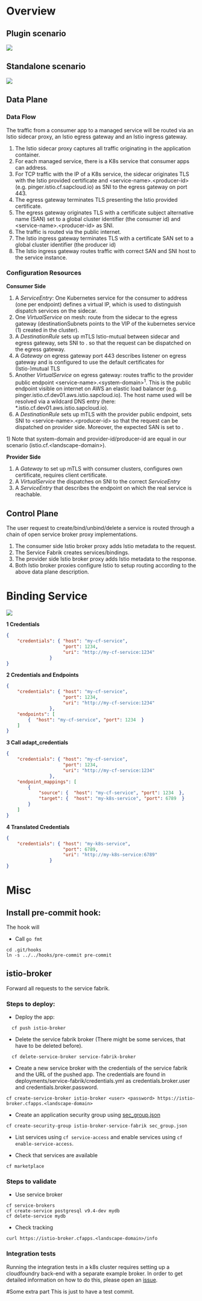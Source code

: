 # Overview

## Plugin scenario

![](diagrams/architecture-plugin.png)

## Standalone scenario

![](diagrams/architecture-standalone.png)


## Data Plane

### Data Flow

The traffic from a consumer app to a managed service will be routed via an Istio sidecar proxy, an Istio egress gateway and an Istio ingress gateway.

1. The Istio sidecar proxy captures all traffic originating in the application container.
1. For each managed service, there is a K8s service that consumer apps can address.
1. For TCP traffic with the IP of a K8s service, the sidecar originates TLS with the Istio provided certificate and \<service-name\>.\<producer-id\> (e.g. pinger.istio.cf.sapcloud.io) as SNI to the egress gateway on port 443.
1. The egress gateway terminates TLS presenting the Istio provided certificate.
1. The egress gateway originates TLS with a certificate subject alternative name (SAN) set to a global cluster identifier (the consumer id) and \<service-name\>.\<producer-id\> as SNI.
1. The traffic is routed via the public internet.
1. The Istio ingress gateway terminates TLS with a certificate SAN set to a global cluster identifier (the producer id)
1. The Istio ingress gateway routes traffic with correct SAN and SNI host to the service instance.

### Configuration Resources

**Consumer Side**


1. A _ServiceEntry_: One Kubernetes service for the consumer to address (one per endpoint) defines a virtual IP, which is used to distinguish dispatch services on the sidecar.
1. One _VirtualService_ on mesh: route from the sidecar to the egress gateway (destinationSubnets points to the VIP of the kubernetes service (1) created in the cluster).
1. A _DestinationRule_ sets up mTLS Istio-mutual between sidecar and egress gateway, sets SNI to <service-name>.<producer-id> so that the request can be dispatched on the egress gateway.
1. A _Gateway_ on egress gateway port 443 describes listener on egress gateway and is configured to use the default certificates for (Istio-)mutual TLS
1. Another _VirtualService_ on egress gateway: routes traffic to the provider public endpoint \<service-name\>.\<system-domain\><sup>1</sup>. This is the public endpoint visible on internet on AWS an elastic load balancer (e.g. pinger.istio.cf.dev01.aws.istio.sapcloud.io).
The host name used will be resolved via a wildcard DNS entry (here: *.istio.cf.dev01.aws.istio.sapcloud.io).
1. A _DestinationRule_ sets up mTLS with the provider public endpoint, sets SNI to \<service-name\>.\<producer-id\> so that the request can be dispatched on provider side. Moreover, the expected SAN is set to <producer-id>.

1\) Note that system-domain and provider-id/producer-id are equal in our scenario (istio.cf.\<landscape-domain\>).

**Provider Side**

1. A _Gateway_ to set up mTLS with consumer clusters, configures own certificate, requires client certificate.
1. A _VirtualService_ the dispatches on SNI to the correct _ServiceEntry_
1. A _ServiceEntry_ that describes the endpoint on which the real service is reachable.

## Control Plane

The user request to create/bind/unbind/delete a service is routed through a chain of open service broker proxy implementations.

1. The consumer side Istio broker proxy adds Istio metadata to the request.
1. The Service Fabrik creates services/bindings.
1. The provider side Istio broker proxy adds Istio metadata to the response.
1. Both Istio broker proxies configure Istio to setup routing according to the above data plane description.


# Binding Service
![](diagrams/bind-communication.png)

**1 Credentials**

````json
{
    "credentials": { "host": "my-cf-service",
                     "port": 1234,
                     "uri": "http://my-cf-service:1234"
                }
}
````

**2 Credentials and Endpoints**

````json
{
    "credentials": { "host": "my-cf-service",
                     "port": 1234,
                     "uri": "http://my-cf-service:1234"
                },
    "endpoints": [
        {  "host": "my-cf-service", "port": 1234  }
    ]
}
````

**3 Call adapt_credentials**

````json
{
    "credentials": { "host": "my-cf-service",
                     "port": 1234,
                     "uri": "http://my-cf-service:1234"
                },
    "endpoint_mappings": [
        {
            "source": {  "host": "my-cf-service", "port": 1234  },
            "target": {  "host": "my-k8s-service", "port": 6789  }
        }
    ]
}
````
**4 Translated Credentials**

````json
{
    "credentials": { "host": "my-k8s-service",
                     "port": 6789,
                     "uri": "http://my-k8s-service:6789"
                }
}
````

# Misc

## Install pre-commit hook:

The hook will
* Call `go fmt`

```
cd .git/hooks
ln -s ../../hooks/pre-commit pre-commit
```

## istio-broker

Forward all requests to the service fabrik.

### Steps to deploy:

* Deploy the app:
```
  cf push istio-broker
```

* Delete the service fabrik broker (There might be some services, that have to be deleted before).
```
  cf delete-service-broker service-fabrik-broker
```

* Create a new service broker with the credentials of the service fabrik and the URL of the pushed app. The credentials are found in deployments/service-fabrik/credentials.yml as credentials.broker.user and credentials.broker.password.
```
cf create-service-broker istio-broker <user> <password> https://istio-broker.cfapps.<landscape-domain>
```

* Create an application security group using [sec_group.json](sec_group.json)
```
cf create-security-group istio-broker-service-fabrik sec_group.json
```

* List services using `cf service-access` and enable services using `cf enable-service-access`.

* Check that services are available
```
cf marketplace
```


### Steps to validate

* Use service broker
```
cf service-brokers
cf create-service postgresql v9.4-dev mydb
cf delete-service mydb
```

* Check tracking
```
curl https://istio-broker.cfapps.<landscape-domain>/info
```

### Integration tests

Running the integration tests in a k8s cluster requires setting up a cloudfoundry back-end with a separate example broker. In order to get detailed information on how to do this, please open an [issue](https://github.com/Peripli/istio-broker-proxy/issues/new).

#Some extra part
This is just to have a test commit.

